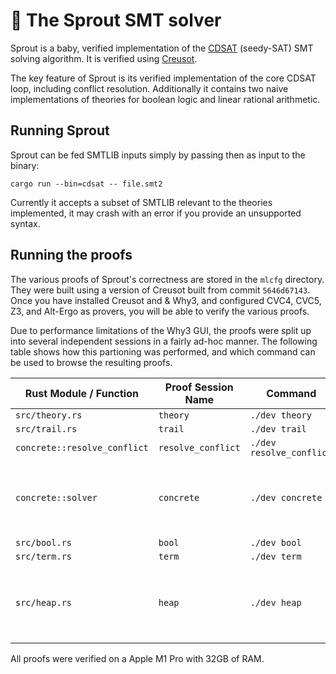# :seedling: The Sprout SMT solver 

Sprout is a baby, verified implementation of the [CDSAT](https://hal.science/hal-01615830/document) (seedy-SAT) SMT solving algorithm. 
It is verified using [Creusot](https://github.com/xldenis/creusot).

The key feature of Sprout is its verified implementation of the core CDSAT loop, including conflict resolution. 
Additionally it contains two naive implementations of theories for boolean logic and linear rational arithmetic.

## Running Sprout

Sprout can be fed SMTLIB inputs simply by passing then as input to the binary:

```
cargo run --bin=cdsat -- file.smt2
```

Currently it accepts a subset of SMTLIB relevant to the theories implemented, it may crash with an error if you provide an unsupported syntax.

## Running the proofs

The various proofs of Sprout's correctness are stored in the `mlcfg` directory. They were built using a version of Creusot built from commit `5646d67143`.
Once you have installed Creusot and & Why3, and configured CVC4, CVC5, Z3, and Alt-Ergo as provers, you will be able to verify the various proofs.

Due to performance limitations of the Why3 GUI, the proofs were split up into several independent sessions in a fairly ad-hoc manner. The following table shows how this partioning was performed, and which command can be used to browse the resulting proofs.


| Rust Module / Function       | Proof Session Name | Command                  | Notes               |
|------------------------------|--------------------|--------------------------|---------------------|
| `src/theory.rs`              | `theory`           | `./dev theory`           |                     |
| `src/trail.rs`               | `trail`            | `./dev trail`            |                     |
| `concrete::resolve_conflict` | `resolve_conflict` | `./dev resolve_conflict` |                     |
| `concrete::solver`           | `concrete`         | `./dev concrete`         | In this proof, ignore `resolve_conflict` which is proved in a standalone session |
| `src/bool.rs`                | `bool`             | `./dev bool`             |                     |
| `src/term.rs`                | `term`             | `./dev term`             |                     |
| `src/heap.rs`                | `heap`             | `./dev heap`             | A bug in the type invariants of Creusot causes it to report a trait refinment as unproved |

All proofs were verified on a Apple M1 Pro with 32GB of RAM.